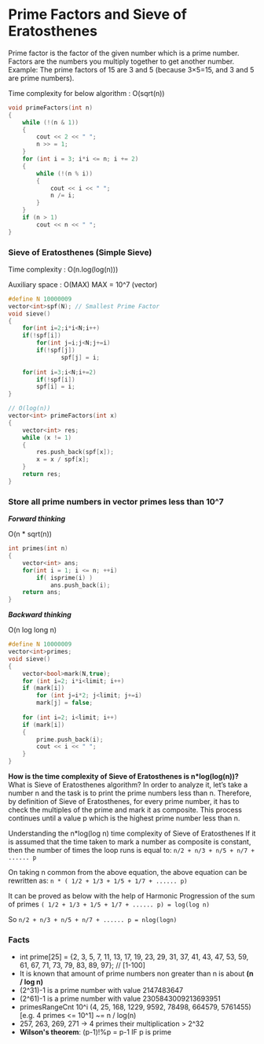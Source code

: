 # Prime Factors and Sieve of Eratosthenes

Prime factor is the factor of the given number which is a prime number. Factors are the numbers you multiply together to get another number. 
Example: The prime factors of 15 are 3 and 5 (because 3×5=15, and 3 and 5 are prime numbers).

Time complexity for below algorithm :  O(sqrt(n))

```cpp
void primeFactors(int n)  
{  
    while (!(n & 1))  
    {  
        cout << 2 << " ";  
        n >> = 1;  
    }
    for (int i = 3; i*i <= n; i += 2)  
    {  
        while (!(n % i))  
        {  
            cout << i << " ";  
            n /= i;  
        }  
    }    
    if (n > 1)  
        cout << n << " ";  
} 
```
### Sieve of Eratosthenes (Simple Sieve)

Time complexity : O(n.log(log(n)))

Auxiliary space : O(MAX)   MAX = 10^7 (vector)

```cpp
#define N 10000009 
vector<int>spf(N); // Smallest Prime Factor
void sieve()
{
    for(int i=2;i*i<N;i++)
    if(!spf[i])
        for(int j=i;j<N;j+=i)
	    if(!spf[j])
               spf[j] = i;
    
    for(int i=3;i<N;i+=2)
        if(!spf[i])
        spf[i] = i;
}

// O(log(n))
vector<int> primeFactors(int x) 
{ 
    vector<int> res; 
    while (x != 1) 
    { 
        res.push_back(spf[x]); 
        x = x / spf[x]; 
    } 
    return res; 
} 
```

### Store all prime numbers in vector primes  less than 10^7

_**Forward thinking**_

O(n * sqrt(n))
```cpp
int primes(int n)	
{	
	vector<int> ans;
	for(int i = 1; i <= n; ++i)
		if( isprime(i) )
			ans.push_back(i);
	return ans;
}
```
_**Backward thinking**_

O(n log long n)
```cpp
#define N 10000009 
vector<int>primes;
void sieve()
{
	vector<bool>mark(N,true);
	for (int i=2; i*i<limit; i++)
	if (mark[i])
	    for (int j=i*2; j<limit; j+=i)
		mark[j] = false;
	
	for (int i=2; i<limit; i++)
	if (mark[i])
	{
		prime.push_back(i);
		cout << i << " ";
	}
}
```

**How is the time complexity of Sieve of Eratosthenes is n*log(log(n))?**
What is Sieve of Eratosthenes algorithm?
In order to analyze it, let’s take a number n and the task is to print the prime numbers less than n.
Therefore, by definition of Sieve of Eratosthenes, for every prime number, it has to check the multiples of the prime and mark it as composite.
This process continues until a value p which is the highest prime number less than n.

Understanding the n*log(log n) time complexity of Sieve of Eratosthenes
If it is assumed that the time taken to mark a number as composite is constant, then the number of times the loop runs is equal to:
`n/2 + n/3 + n/5 + n/7 + ...... p`

On taking n common from the above equation, the above equation can be rewritten as:
`n * ( 1/2 + 1/3 + 1/5 + 1/7 + ...... p)`

It can be proved as below with the help of Harmonic Progression of the sum of primes
`( 1/2 + 1/3 + 1/5 + 1/7 + ...... p) = log(log n)`

So `n/2 + n/3 + n/5 + n/7 + ...... p = nlog(logn)`


### Facts
- int prime[25] = {2, 3, 5, 7, 11, 13, 17, 19, 23, 29, 31, 37, 41, 43, 47, 53, 59, 61, 67, 71, 73, 79, 83, 89, 97}; // [1-100]
- It is known that amount of prime numbers non greater than n is about **(n / log n)**
- (2^31)-1 is a prime number with value 2147483647
- (2^61)-1 is a prime number with value 2305843009213693951
- primesRangeCnt 10^i (4, 25, 168, 1229, 9592, 78498, 664579, 5761455) [e.g. 4 primes <= 10^1] ~= n / log(n)
- 257, 263, 269, 271 -> 4 primes their multiplication > 2^32
- **Wilson's theorem**: (p-1)!%p = p-1 IF p is prime
